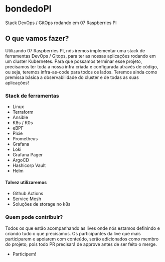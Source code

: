 # bondedoPI
Stack DevOps / GitOps rodando em 07 Raspberries PI

## O que vamos fazer?

Utilizando 07 Raspberries PI, nós iremos implementar uma stack de ferramentas DevOps / Gitops, para ter as nossas aplicações rodando em um cluster Kubernetes.
Para que possamos terminar esse projeto, precisamos ter toda a nossa infra criada e configurada através de código, ou seja, teremos infra-as-code para todos os lados.
Teremos ainda como premissa básica a observabilidade do cluster e de todas as suas aplicações!

### Stack de ferramentas
- Linux
- Terraform
- Ansible
- K8s / K0s
- eBPF
- Pixie
- Prometheus
- Grafana
- Loki
- Grafana Pager
- ArgoCD
- Hashicorp Vault
- Helm

#### Talvez utilizaremos
- Github Actions
- Service Mesh
- Soluções de storage no k8s


### Quem pode contribuir?

Todos os que estão acompanhando as lives onde nós estamos definindo e criando tudo o que precisamos.
Os participantes da live que mais participarem e apoiarem com conteúdo, serão adicionados como membro do projeto, pois todo PR precisará de approve antes de ser feito o merge.
- Participem! 
